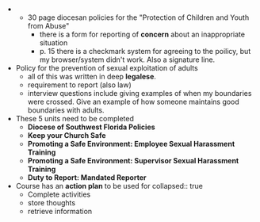 -
	- 30 page diocesan policies for the "Protection of Children and Youth from Abuse"
		- there is a form for reporting of **concern** about an inappropriate situation
		- p. 15 there is a checkmark system for agreeing to the poilicy, but my browser/system didn't work. Also a signature line.
- Policy for the prevention of sexual exploitation of adults
	- all of this was written in deep **legalese**.
	- requirement to report (also law)
	- interview questions include giving examples of when my boundaries were crossed. Give an example of how someone maintains good boundaries with adults.
- These 5 units need to be completed
	- **Diocese of Southwest Florida Policies**
	- **Keep your Church Safe**
	- **Promoting a Safe Environment: Employee Sexual Harassment Training**
	- **Promoting a Safe Environment: Supervisor Sexual Harassment Training**
	- **Duty to Report: Mandated Reporter**
- Course has an **action plan** to be used for
  collapsed:: true
	- Complete activities
	- store thoughts
	- retrieve information
